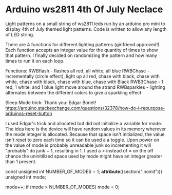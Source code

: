 # Arduino ws2811 4th Of July Neclace
Light patterns on a small string of ws2811 leds run by an arduino pro mini to display 4th of July themed light patterns. Code is written to allow any length of LED string.

There are 4 functions for different lighting patterns (girlfriend approved!). Each function accepts an integer value for the quantity of times to show that pattern. I finally decided on randomizing the pattern and how many times to run it on each loop.

Functions:
  RWBflash - flashes all red, all white, all blue
  RWBChase - incrementally (circle effect), light up all red, chase with black, chase with white, chase with black, chase with blue, chase with Black
  RWB3Chase - 1 red, 1 white, and 1 blue light move around the strand 
  RWBsparkles - lighting alternates between the different colors to give a sparkling effect

Sleep Mode trick:
Thank you: Edgar Bonet! https://arduino.stackexchange.com/questions/32378/how-do-i-repurpose-arduinos-reset-button

I used Edgar's trick and allocated but did not initialize a variable for mode. The idea here is the device will have random values in its memory wherever the mode integer is allocated. Because that space isn't initialized, the value isn't reset to zero each time so it can be used a a toggle. Upon power on the value of mode is probably unreadable junk so incrementing it will "probably" do junk + 1, resulting in 1. I used a > instead of = on the off chance the uninitilized space used by mode might have an integer greater than 1 present.

const unsigned int NUMBER_OF_MODES = 1;
__attribute__((section(".noinit"))) unsigned int mode;

mode++;
if (mode > NUMBER_OF_MODES)
  mode = 0;
